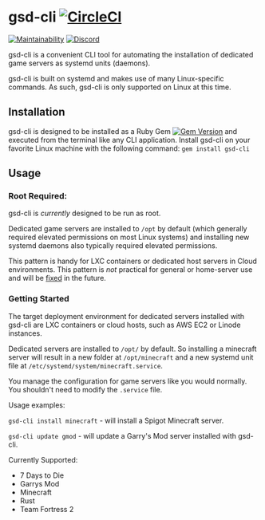 # gsd-cli [![CircleCI](https://circleci.com/gh/Egeeio/gsd-cli.svg?style=svg)](https://circleci.com/gh/Egeeio/gsd-cli)

[![Maintainability](https://api.codeclimate.com/v1/badges/004676926e67e920ef77/maintainability)](https://codeclimate.com/github/Egeeio/gsd-cli/maintainability)
[![Discord](https://discordapp.com/api/guilds/183740337976508416/widget.png?style=shield)](https://discord.gg/EMbcgR8)

gsd-cli is a convenient CLI tool for automating the installation of dedicated game servers as systemd units (daemons).

gsd-cli is built on systemd and makes use of many Linux-specific commands. As such, gsd-cli is only supported on Linux at this time.

## Installation

gsd-cli is designed to be installed as a Ruby Gem [![Gem Version](https://badge.fury.io/rb/gsd-cli.svg)](https://badge.fury.io/rb/gsd-cli) and executed from the terminal like any CLI application. Install gsd-cli on your favorite Linux machine with the following command: `gem install gsd-cli`

## Usage

### Root Required:

gsd-cli is *currently* designed to be run as root.

Dedicated game servers are installed to `/opt` by default (which generally required elevated permissions on most Linux systems) and installing new systemd daemons also typically required elevated permissions.

This pattern is handy for LXC containers or dedicated host servers in Cloud environments. This pattern is _not_ practical for general or home-server use and will be [fixed](https://github.com/Egeeio/gsd-cli/issues/12) in the future.

### Getting Started

The target deployment environment for dedicated servers installed with gsd-cli are LXC containers or cloud hosts, such as AWS EC2 or Linode instances.

Dedicated servers are installed to `/opt/` by default. So installing a minecraft server will result in a new folder at `/opt/minecraft` and a new systemd unit file at `/etc/systemd/system/minecraft.service`.

You manage the configuration for game servers like you would normally. You shouldn't need to modify the `.service` file.

Usage examples:

`gsd-cli install minecraft` - will install a Spigot Minecraft server.

`gsd-cli update gmod` - will update a Garry's Mod server installed with gsd-cli.

Currently Supported:

* 7 Days to Die
* Garrys Mod
* Minecraft
* Rust
* Team Fortress 2
